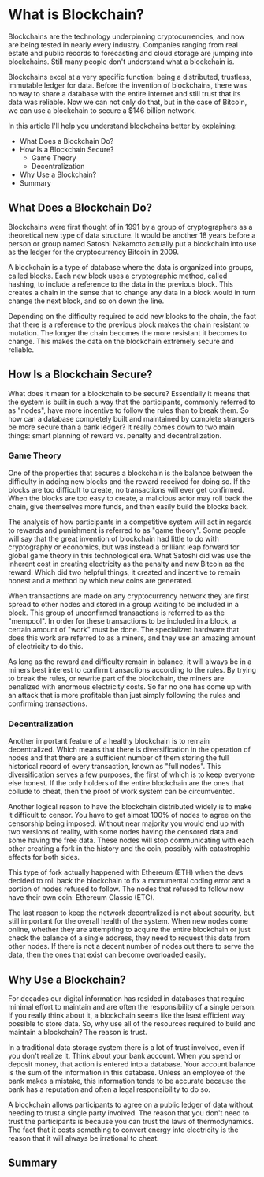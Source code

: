 # What is Blockchain?

Blockchains are the technology underpinning cryptocurrencies, and now are being tested in nearly every industry. Companies ranging from real estate and public records to forecasting and cloud storage are jumping into blockchains. Still many people don't understand what a blockchain is.

Blockchains excel at a very specific function: being a distributed, trustless, immutable ledger for data. Before the invention of blockchains, there was no way to share a database with the entire internet and still trust that its data was reliable. Now we can not only do that, but in the case of Bitcoin, we can use a blockchain to secure a $146 billion network.

In this article I'll help you understand blockchains better by explaining:

+ What Does a Blockchain Do?
+ How Is a Blockchain Secure?
  - Game Theory
  - Decentralization
+ Why Use a Blockchain?
+ Summary

## What Does a Blockchain Do?

Blockchains were first thought of in 1991 by a group of cryptographers as a theoretical new type of data structure. It would be another 18 years before a person or group named Satoshi Nakamoto actually put a blockchain into use as the ledger for the cryptocurrency Bitcoin in 2009.

A blockchain is a type of database where the data is organized into groups, called blocks. Each new block uses a cryptographic method, called hashing, to include a reference to the data in the previous block. This creates a chain in the sense that to change any data in a block would in turn change the next block, and so on down the line.

Depending on the difficulty required to add new blocks to the chain, the fact that there is a reference to the previous block makes the chain resistant to mutation. The longer the chain becomes the more resistant it becomes to change. This makes the data on the blockchain extremely secure and reliable.

## How Is a Blockchain Secure?

What does it mean for a blockchain to be secure? Essentially it means that the system is built in such a way that the participants, commonly referred to as "nodes", have more incentive to follow the rules than to break them. So how can a database completely built and maintained by complete strangers be more secure than a bank ledger? It really comes down to two main things: smart planning of reward vs. penalty and decentralization.

### Game Theory

One of the properties that secures a blockchain is the balance between the difficulty in adding new blocks and the reward received for doing so. If the blocks are too difficult to create, no transactions will ever get confirmed. When the blocks are too easy to create, a malicious actor may roll back the chain, give themselves more funds, and then easily build the blocks back.

The analysis of how participants in a competitive system will act in regards to rewards and punishment is referred to as "game theory". Some people will say that the great invention of blockchain had little to do with cryptography or economics, but was instead a brilliant leap forward for global game theory in this technological era. What Satoshi did was use the inherent cost in creating electricity as the penalty and new Bitcoin as the reward. Which did two helpful things, it created and incentive to remain honest and a method by which new coins are generated.

When transactions are made on any cryptocurrency network they are first spread to other nodes and stored in a group waiting to be included in a block. This group of unconfirmed transactions is referred to as the "mempool". In order for these transactions to be included in a block, a certain amount of "work" must be done. The specialized hardware that does this work are referred to as a miners, and they use an amazing amount of electricity to do this.

As long as the reward and difficulty remain in balance, it will always be in a miners best interest to confirm transactions according to the rules. By trying to break the rules, or rewrite part of the blockchain, the miners are penalized with enormous electricity costs. So far no one has come up with an attack that is more profitable than just simply following the rules and confirming transactions.

### Decentralization

Another important feature of a healthy blockchain is to remain decentralized. Which means that there is diversification in the operation of nodes and that there are a sufficient number of them storing the full historical record of every transaction, known as "full nodes". This diversification serves a few purposes, the first of which is to keep everyone else honest. If the only holders of the entire blockchain are the ones that collude to cheat, then the proof of work system can be circumvented.

Another logical reason to have the blockchain distributed widely is to make it difficult to censor. You have to get almost 100% of nodes to agree on the censorship being imposed. Without near majority you would end up with two versions of reality, with some nodes having the censored data and some having the free data. These nodes will stop communicating with each other creating a fork in the history and the coin, possibly with catastrophic effects for both sides.

This type of fork actually happened with Ethereum (ETH) when the devs decided to roll back the blockchain to fix a monumental coding error and a portion of nodes refused to follow. The nodes that refused to follow now have their own coin: Ethereum Classic (ETC).

The last reason to keep the network decentralized is not about security, but still important for the overall health of the system. When new nodes come online, whether they are attempting to acquire the entire blockchain or just check the balance of a single address, they need to request this data from other nodes. If there is not a decent number of nodes out there to serve the data, then the ones that exist can become overloaded easily.

## Why Use a Blockchain?

For decades our digital information has resided in databases that require minimal effort to maintain and are often the responsibility of a single person. If you really think about it, a blockchain seems like the least efficient way possible to store data. So, why use all of the resources required to build and maintain a blockchain? The reason is trust.

In a traditional data storage system there is a lot of trust involved, even if you don't realize it. Think about your bank account. When you spend or deposit money, that action is entered into a database. Your account balance is the sum of the information in this database. Unless an employee of the bank makes a mistake, this information tends to be accurate because the bank has a reputation and often a legal responsibility to do so.

A blockchain allows participants to agree on a public ledger of data without needing to trust a single party involved. The reason that you don't need to trust the participants is because you can trust the laws of thermodynamics. The fact that it costs something to convert energy into electricity is the reason that it will always be irrational to cheat.

## Summary


